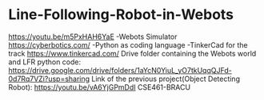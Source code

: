 # Line-Following-Robot-in-Webots
https://youtu.be/m5PxHAH6YaE
-Webots Simulator    
https://cyberbotics.com/
-Python as coding language
-TinkerCad for the track
https://www.tinkercad.com/
Drive folder containing the Webots world and LFR python code:
https://drive.google.com/drive/folders/1aYcN0YiuL_yO7tkUqqQJFd-0d7Rq7VZi?usp=sharing
Link of the previous project(Object Detecting Robot):
https://youtu.be/vA6YjGPmDdI
CSE461-BRACU
